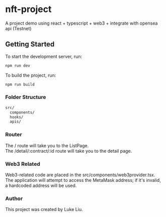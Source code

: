 # nft-project

A project demo using react + typescript + web3 + integrate with opensea api (Testnet)

## Getting Started

To start the development server, run:

```bash
npm run dev
```

To build the project, run:

```bash
npm run build
```

### Folder Structure

```bash
src/
  components/  
  hooks/
  apis/
```

### Router

The / route will take you to the ListPage.  
The /detail/:contract/:id route will take you to the detail page.  

### Web3 Related

Web3-related code are placed in the src/components/web3provider.tsx. The application will attempt to access the MetaMask address; if it's invalid, a hardcoded address will be used.

### Author

This project was created by Luke Liu.
